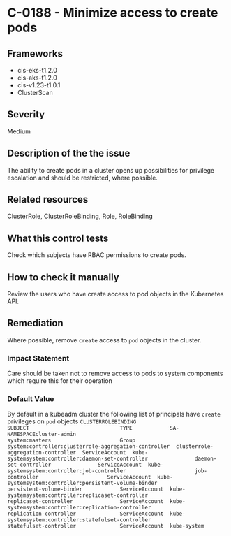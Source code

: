 # C-0188 - Minimize access to create pods

## Frameworks
* cis-eks-t1.2.0
* cis-aks-t1.2.0
* cis-v1.23-t1.0.1
* ClusterScan
 
## Severity
Medium

## Description of the the issue
The ability to create pods in a cluster opens up possibilities for privilege escalation and should be restricted, where possible.
 
## Related resources
ClusterRole, ClusterRoleBinding, Role, RoleBinding
 
## What this control tests 
Check which subjects have RBAC permissions to create pods.
 
## How to check it manually 
Review the users who have create access to pod objects in the Kubernetes API.
 
## Remediation
Where possible, remove `create` access to `pod` objects in the cluster.
 
### Impact Statement
Care should be taken not to remove access to pods to system components which require this for their operation
 
### Default Value
By default in a kubeadm cluster the following list of principals have `create` privileges on `pod` objects ```CLUSTERROLEBINDING                                    SUBJECT                             TYPE            SA-NAMESPACEcluster-admin                                         system:masters                      Group           system:controller:clusterrole-aggregation-controller  clusterrole-aggregation-controller  ServiceAccount  kube-systemsystem:controller:daemon-set-controller               daemon-set-controller               ServiceAccount  kube-systemsystem:controller:job-controller                      job-controller                      ServiceAccount  kube-systemsystem:controller:persistent-volume-binder            persistent-volume-binder            ServiceAccount  kube-systemsystem:controller:replicaset-controller               replicaset-controller               ServiceAccount  kube-systemsystem:controller:replication-controller              replication-controller              ServiceAccount  kube-systemsystem:controller:statefulset-controller              statefulset-controller              ServiceAccount  kube-system```
 
